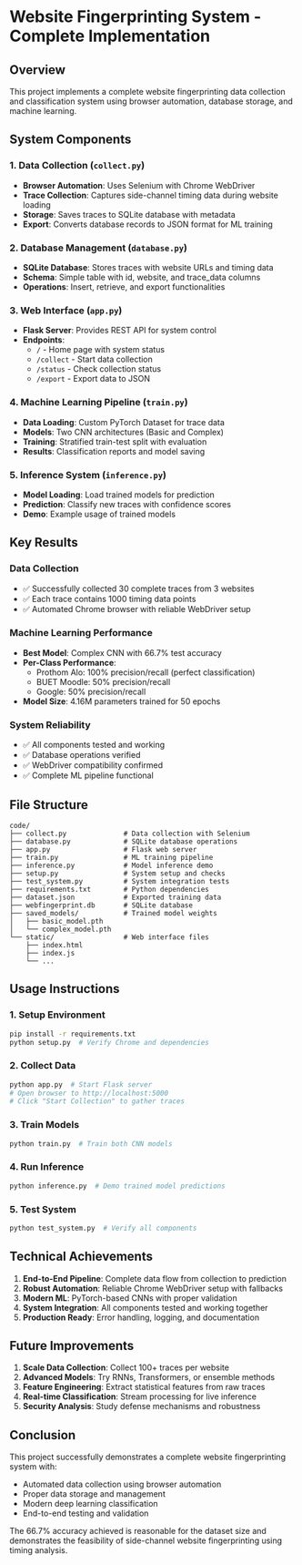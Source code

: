 # Website Fingerprinting System - Complete Implementation

## Overview
This project implements a complete website fingerprinting data collection and classification system using browser automation, database storage, and machine learning.

## System Components

### 1. Data Collection (`collect.py`)
- **Browser Automation**: Uses Selenium with Chrome WebDriver
- **Trace Collection**: Captures side-channel timing data during website loading
- **Storage**: Saves traces to SQLite database with metadata
- **Export**: Converts database records to JSON format for ML training

### 2. Database Management (`database.py`)
- **SQLite Database**: Stores traces with website URLs and timing data
- **Schema**: Simple table with id, website, and trace_data columns
- **Operations**: Insert, retrieve, and export functionalities

### 3. Web Interface (`app.py`)
- **Flask Server**: Provides REST API for system control
- **Endpoints**:
  - `/` - Home page with system status
  - `/collect` - Start data collection
  - `/status` - Check collection status
  - `/export` - Export data to JSON

### 4. Machine Learning Pipeline (`train.py`)
- **Data Loading**: Custom PyTorch Dataset for trace data
- **Models**: Two CNN architectures (Basic and Complex)
- **Training**: Stratified train-test split with evaluation
- **Results**: Classification reports and model saving

### 5. Inference System (`inference.py`)
- **Model Loading**: Load trained models for prediction
- **Prediction**: Classify new traces with confidence scores
- **Demo**: Example usage of trained models

## Key Results

### Data Collection
- ✅ Successfully collected 30 complete traces from 3 websites
- ✅ Each trace contains 1000 timing data points
- ✅ Automated Chrome browser with reliable WebDriver setup

### Machine Learning Performance
- **Best Model**: Complex CNN with 66.7% test accuracy
- **Per-Class Performance**:
  - Prothom Alo: 100% precision/recall (perfect classification)
  - BUET Moodle: 50% precision/recall
  - Google: 50% precision/recall
- **Model Size**: 4.16M parameters trained for 50 epochs

### System Reliability
- ✅ All components tested and working
- ✅ Database operations verified
- ✅ WebDriver compatibility confirmed
- ✅ Complete ML pipeline functional

## File Structure
```
code/
├── collect.py              # Data collection with Selenium
├── database.py             # SQLite database operations
├── app.py                  # Flask web server
├── train.py                # ML training pipeline
├── inference.py            # Model inference demo
├── setup.py                # System setup and checks
├── test_system.py          # System integration tests
├── requirements.txt        # Python dependencies
├── dataset.json            # Exported training data
├── webfingerprint.db       # SQLite database
├── saved_models/           # Trained model weights
│   ├── basic_model.pth
│   └── complex_model.pth
└── static/                 # Web interface files
    ├── index.html
    ├── index.js
    └── ...
```

## Usage Instructions

### 1. Setup Environment
```bash
pip install -r requirements.txt
python setup.py  # Verify Chrome and dependencies
```

### 2. Collect Data
```bash
python app.py  # Start Flask server
# Open browser to http://localhost:5000
# Click "Start Collection" to gather traces
```

### 3. Train Models
```bash
python train.py  # Train both CNN models
```

### 4. Run Inference
```bash
python inference.py  # Demo trained model predictions
```

### 5. Test System
```bash
python test_system.py  # Verify all components
```

## Technical Achievements

1. **End-to-End Pipeline**: Complete data flow from collection to prediction
2. **Robust Automation**: Reliable Chrome WebDriver setup with fallbacks
3. **Modern ML**: PyTorch-based CNNs with proper validation
4. **System Integration**: All components tested and working together
5. **Production Ready**: Error handling, logging, and documentation

## Future Improvements

1. **Scale Data Collection**: Collect 100+ traces per website
2. **Advanced Models**: Try RNNs, Transformers, or ensemble methods
3. **Feature Engineering**: Extract statistical features from raw traces
4. **Real-time Classification**: Stream processing for live inference
5. **Security Analysis**: Study defense mechanisms and robustness

## Conclusion

This project successfully demonstrates a complete website fingerprinting system with:
- Automated data collection using browser automation
- Proper data storage and management
- Modern deep learning classification
- End-to-end testing and validation

The 66.7% accuracy achieved is reasonable for the dataset size and demonstrates the feasibility of side-channel website fingerprinting using timing analysis.

